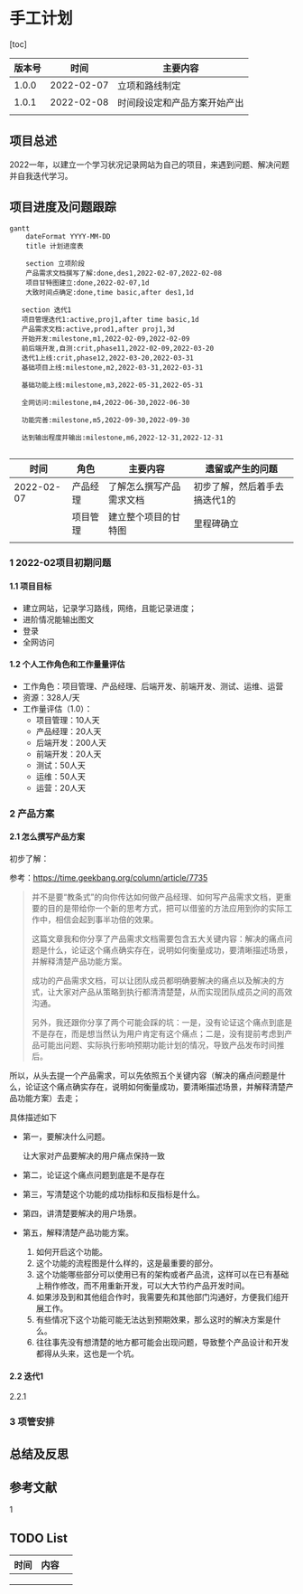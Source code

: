 # 手工计划

[toc]

| 版本号 | 时间       | 主要内容                     |
| ------ | ---------- | ---------------------------- |
| 1.0.0  | 2022-02-07 | 立项和路线制定               |
| 1.0.1  | 2022-02-08 | 时间段设定和产品方案开始产出 |
|        |            |                              |

## 项目总述

2022一年，以建立一个学习状况记录网站为自己的项目，来遇到问题、解决问题并自我迭代学习。

## 项目进度及问题跟踪

```mermaid
gantt
	dateFormat YYYY-MM-DD
	title 计划进度表
	
	section 立项阶段
	产品需求文档撰写了解:done,des1,2022-02-07,2022-02-08
	项目甘特图建立:done,2022-02-07,1d
    大致时间点确定:done,time basic,after des1,1d
    
   section 迭代1
   项目管理迭代1:active,proj1,after time basic,1d
   产品需求文档:active,prod1,after proj1,3d
   开始开发:milestone,m1,2022-02-09,2022-02-09
   前后端开发,自测:crit,phase11,2022-02-09,2022-03-20
   迭代1上线:crit,phase12,2022-03-20,2022-03-31
   基础项目上线:milestone,m2,2022-03-31,2022-03-31
   
   基础功能上线:milestone,m3,2022-05-31,2022-05-31
   
   全网访问:milestone,m4,2022-06-30,2022-06-30
   
   功能完善:milestone,m5,2022-09-30,2022-09-30
   
   达到输出程度并输出:milestone,m6,2022-12-31,2022-12-31
   
```

| 时间       | 角色     | 主要内容                 | 遗留或产生的问题              |
| ---------- | -------- | ------------------------ | ----------------------------- |
| 2022-02-07 | 产品经理 | 了解怎么撰写产品需求文档 | 初步了解，然后着手去搞迭代1的 |
|            | 项目管理 | 建立整个项目的甘特图     | 里程碑确立                    |
|            |          |                          |                               |

### 1 2022-02项目初期问题

#### 1.1 项目目标

- 建立网站，记录学习路线，网络，且能记录进度；
- 进阶情况能输出图文
- 登录
- 全网访问

#### 1.2 个人工作角色和工作量量评估

- 工作角色：项目管理、产品经理、后端开发、前端开发、测试、运维、运营
- 资源：328人/天
- 工作量评估（1.0）：
  - 项目管理：10人天
  - 产品经理：20人天
  - 后端开发：200人天
  - 前端开发：20人天
  - 测试：50人天
  - 运维：50人天
  - 运营：20人天

### 2 产品方案

#### 2.1 怎么撰写产品方案

初步了解：

参考：https://time.geekbang.org/column/article/7735 

> 并不是要“教条式”的向你传达如何做产品经理、如何写产品需求文档，更重要的目的是带给你一个新的思考方式，把可以借鉴的方法应用到你的实际工作中，相信会起到事半功倍的效果。
>
> 
>
> 这篇文章我和你分享了产品需求文档需要包含五大关键内容：解决的痛点问题是什么，论证这个痛点确实存在，说明如何衡量成功，要清晰描述场景，并解释清楚产品功能方案。
>
> 成功的产品需求文档，可以让团队成员都明确要解决的痛点以及解决的方式，让大家对产品从策略到执行都清清楚楚，从而实现团队成员之间的高效沟通。
>
> 另外，我还跟你分享了两个可能会踩的坑：一是，没有论证这个痛点到底是不是存在，而是想当然认为用户肯定有这个痛点；二是，没有提前考虑到产品可能出问题、实际执行影响预期功能计划的情况，导致产品发布时间推后。

所以，从头去提一个产品需求，可以先依照五个关键内容（解决的痛点问题是什么，论证这个痛点确实存在，说明如何衡量成功，要清晰描述场景，并解释清楚产品功能方案）去走；

具体描述如下

- 第一，要解决什么问题。

  让大家对产品要解决的用户痛点保持一致

- 第二，论证这个痛点问题到底是不是存在

- 第三，写清楚这个功能的成功指标和反指标是什么。

- 第四，讲清楚要解决的用户场景。

- 第五，解释清楚产品功能方案。

  1. 如何开启这个功能。
  2. 这个功能的流程图是什么样的，这是最重要的部分。
  3. 这个功能哪些部分可以使用已有的架构或者产品流，这样可以在已有基础上稍作修改，而不用重新开发，可以大大节约产品开发时间。  
  4. 如果涉及到和其他组合作时，我需要先和其他部门沟通好，方便我们组开展工作。
  5. 有些情况下这个功能可能无法达到预期效果，那么这时的解决方案是什么。
  6. 往往事先没有想清楚的地方都可能会出现问题，导致整个产品设计和开发都得从头来，这也是一个坑。

#### 2.2 迭代1

2.2.1 



### 3 项管安排









































## 总结及反思

## 参考文献

1 



## TODO List

| 时间 | 内容 |      |
| ---- | ---- | ---- |
|      |      |      |
|      |      |      |
|      |      |      |




